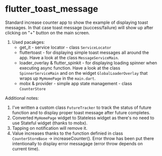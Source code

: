 # flutter_toast_message

Standard increase counter app to show the example of displaying toast messages. In that case toast message (success/failure) will show up after clicking on "+" button on the main screen.

1. Used pacakges:
   - get_it - service locator - class `ServiceLocator`
   - fluttertoast - for displaying simple toast messages all around the app. Have a look at the class `MessageServiceMain`.
   - loader_overlay & flutter_spinkit - for displaying loading spinner when executing async function. Have a look at the class `SpinnerServiceMain` and on the widget `GlobalLoaderOverlay` that wraps up `MyHomePage` in the `main.dart`.
   - mobx & provider - simple app state management - class `CounterStore`
  
Additional notes:
1. I've written a custom class `FutureTracker` to track the status of future function and to display proper toast message after future completes.
2. Converted `MyHomePage` widget to Stateless widget as there's no need to use Stateful widget (thanks to mobx).
3. Tapping on notification will remove it.
4. Value increases thanks to the function definied in class `CounterStoreBase` -> increaseCounter(). Error throw has been put there intentionally to display error messagage (error throw depends on current time).
